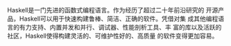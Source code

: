 Haskell是一门先进的函数式编程语言。作为经历了超过二十年前沿研究的
开源产品，Haskell可以用于快速构建鲁棒、简洁、正确的软件。凭借对集
成其他编程语言的有力支持、内置并发和并行、调试器、性能剖析工具、丰
富的库以及活跃的社区，Haskell使得构建灵活的、可维护性好的、高质量
的软件变得更加容易。
